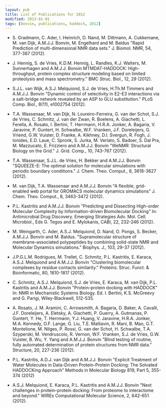 ```yaml
---
layout: pub
title: List of Publications for 2012
modified: 2013-01-01
tags: [bonvin, publications, haddock, 2012]
---
```


* S. Gradmann, C. Ader, I. Heinrich, D. Nand, M. Dittmann, A. Cukkemane, M. van Dijk, A.M.J.J. Bonvin, M. Engelhard and M. Baldus
"Rapid Prediction of multi-dimensional NMR data sets."
J. Biomol. NMR, 54, 377-387 (2012).

* J. Hennig, S. de Vries, K.D.M. Hennig, L. Randles, K.J. Walters, M. Sunnerhagen and A.M.J.J. Bonvin
MTMDAT-HADDOCK: High-throughput, protein complex structure modeling based on limited proteolysis and mass spectrometry."
BMC Struc. Biol., 12, 29 (2012).

* S.J.L. van Wijk, A.S.J. Melquiond, S.J. de Vries, H.Th.M Timmers and A.M.J.J. Bonvin
"Dynamic control of selectivity in E2-E3 interactions via a salt-bridge network revealed by an ASP to GLU substitution." 
PLoS Comp. Biol., 8(11), e1002754 (2012).

* T.A. Wassenaar, M. van Dijk, N. Loureiro-Ferreira, G. van der Schot, S.J. de Vries, C. Schmitz, J. van der Zwan, R. Boelens, A. Giachetti, L. Ferella, A. Rosato, I. Bertini, T. Herrmann, H.R.A. Jonker, A. Bagaria, V. Jaravine, P. Guntert, H. Schwalbe, W.F. Vranken, J.F. Doreleijers, G. Vriend, G.W. Vuister, D. Franke, A. Kikhney, D.I. Svergun, R. Fogh, J. Ionides, E.D. Laue, C. Spronk, S. Jurka, M. Verlato, S. Badoer, S. Dal Pra, M. Mazzucato, E. Frizziero and A.M.J.J. Bonvin
"WeNMR: Structural Biology on the Grid."
J. Grid. Comp., 10, 743-767 (2012).

* T.A. Wassenaar, S.J.L. de Vries, H. Bekker and A.M.J.J. Bonvin
"SQUEEZE-E: The optimal solution for molecular simulations with periodic boundary conditions."
J. Chem. Theo. Comput., 8, 3618-3627 (2012).

* M. van Dijk, T.A. Wassenaar and A.M.J.J. Bonvin
"A flexible, grid-enabled web portal for GROMACS molecular dynamics simulations"
J. Chem. Theo. Comput., 8, 3463-3472 (2012).

* P.L. Kastritis and A.M.J.J. Bonvin
"Predicting and Dissecting High-order Molecular Complexity by Information-driven Biomolecular Docking"
In: Antimicrobial Drug Discovery. Emerging Strategies Adv. Mol. Cell. Microbiol., Eds G. Tegos and E. Mylokanis, CABI, 22, 232-246 (2012).

* M. Weingarth, C. Ader, A.S.J. Melquiond, D. Nand, O. Pongs, S. Becker, A.M.J.J. Bonvin and M. Baldus.
"Supramolecular structure of membrane-associated polypeptides by combining solid-state NMR and Molecular Dynamics simulations."
Biophys. J., 103, 29-37 (2012).

* J.P.G.L.M. Rodrigues, M. Trellet, C. Schmitz, P.L. Kastritis, E. Karaca, A.S.J. Melquiond and A.M.J.J. Bonvin
"Clustering biomolecular complexes by residue contacts similarity."
Proteins: Struc. Funct. & Bioinformatic, 80, 1810-1817 (2012).

* C. Schmitz, A.S.J. Melquiond, S.J. de Vries, E. Karaca, M. van Dijk, P.L. Kastritis and A.M.J.J. Bonvin
"Protein-protein docking with HADDOCK"
In: NMR in Mechanistic Systems Biology. Ed. I. Bertini, K.S. McGreevy and G. Parigi, Wiley-Blackwell, 512-535.

* A. Rosato, J. M. Aramini, C. Arrowsmith, A. Bagaria, D. Baker, A. Cavalli, J.F. Doreleijers, A. Eletsky, A. Giachetti, P. Guerry, A. Gutmanas, P. Guntert, Y. He, T. Herrmann, Y.J. Huang, V. Jaravine, H.R.A. Jonker, M.A. Kennedy, O.F. Lange, G. Liu, T.E. Malliavin, R. Mani, B. Mao, G.T. Montelione, M. Nilges, P. Rossi, G. van der Schot, H. Schwalbe, T.A. Szyperski, M. Vendruscolo, R. Vernon, W.F. Vranken, S.J. de Vries, G.W. Vuister, B. Wu, Y. Yang and A.M.J.J. Bonvin
"Blind testing of routine, fully automated determination of protein structures from NMR data."
Structure, 20, 227-236 (2012).

* P.L. Kastritis, A.D.J. van Dijk and A.M.J.J. Bonvin
"Explicit Treatment of Water Molecules in Data-Driven Protein-Protein Docking: The Solvated HADDOCKing Approach"
Methods in Molecular Biology 819, Part 5, 355-374 (2012)

* A.S.J. Melquiond, E. Karaca, P.L. Kastritis and A.M.J.J. Bonvin
"Next challenges in protein-protein docking: From proteome to interactome and beyond."
WIREs Computational Molecular Science, 2, 642-651 (2012).